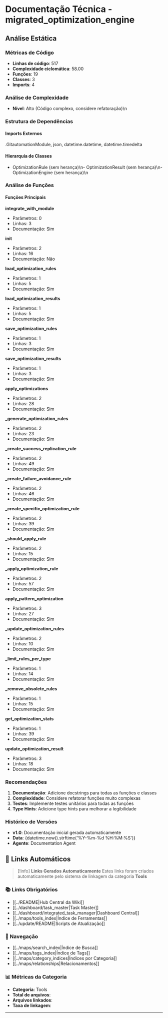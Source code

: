 # Documentação Técnica - migrated_optimization_engine

## Análise Estática

### Métricas de Código
- **Linhas de código**: 517
- **Complexidade ciclomática**: 58.00
- **Funções**: 19
- **Classes**: 3
- **Imports**: 4

### Análise de Complexidade
- **Nível**: Alto (Código complexo, considere refatoração)\n
### Estrutura de Dependências

#### Imports Externos
.GitautomationModule, json, datetime.datetime, datetime.timedelta

#### Hierarquia de Classes
- OptimizationRule (sem herança)\n- OptimizationResult (sem herança)\n- OptimizationEngine (sem herança)\n
### Análise de Funções

#### Funções Principais
**integrate_with_module**
- Parâmetros: 0
- Linhas: 3
- Documentação: Sim

**__init__**
- Parâmetros: 2
- Linhas: 16
- Documentação: Não

**load_optimization_rules**
- Parâmetros: 1
- Linhas: 5
- Documentação: Sim

**load_optimization_results**
- Parâmetros: 1
- Linhas: 5
- Documentação: Sim

**save_optimization_rules**
- Parâmetros: 1
- Linhas: 3
- Documentação: Sim

**save_optimization_results**
- Parâmetros: 1
- Linhas: 3
- Documentação: Sim

**apply_optimizations**
- Parâmetros: 2
- Linhas: 28
- Documentação: Sim

**_generate_optimization_rules**
- Parâmetros: 2
- Linhas: 23
- Documentação: Sim

**_create_success_replication_rule**
- Parâmetros: 2
- Linhas: 49
- Documentação: Sim

**_create_failure_avoidance_rule**
- Parâmetros: 2
- Linhas: 46
- Documentação: Sim

**_create_specific_optimization_rule**
- Parâmetros: 2
- Linhas: 39
- Documentação: Sim

**_should_apply_rule**
- Parâmetros: 2
- Linhas: 15
- Documentação: Sim

**_apply_optimization_rule**
- Parâmetros: 2
- Linhas: 57
- Documentação: Sim

**apply_pattern_optimization**
- Parâmetros: 3
- Linhas: 27
- Documentação: Sim

**_update_optimization_rules**
- Parâmetros: 2
- Linhas: 10
- Documentação: Sim

**_limit_rules_per_type**
- Parâmetros: 1
- Linhas: 14
- Documentação: Sim

**_remove_obsolete_rules**
- Parâmetros: 1
- Linhas: 15
- Documentação: Sim

**get_optimization_stats**
- Parâmetros: 1
- Linhas: 39
- Documentação: Sim

**update_optimization_result**
- Parâmetros: 3
- Linhas: 18
- Documentação: Sim

### Recomendações

1. **Documentação**: Adicione docstrings para todas as funções e classes
2. **Complexidade**: Considere refatorar funções muito complexas
3. **Testes**: Implemente testes unitários para todas as funções
4. **Type Hints**: Adicione type hints para melhorar a legibilidade

### Histórico de Versões

- **v1.0**: Documentação inicial gerada automaticamente
- **Data**: {datetime.now().strftime('%Y-%m-%d %H:%M:%S')}
- **Agente**: Documentation Agent


## 🔗 **Links Automáticos**

> [!info] **Links Gerados Automaticamente**
> Estes links foram criados automaticamente pelo sistema de linkagem da categoria **Tools**

### **📚 Links Obrigatórios**
- [[../README|Hub Central da Wiki]]
- [[../dashboard/task_master|Task Master]]
- [[../dashboard/integrated_task_manager|Dashboard Central]]
- [[../maps/tools_index|Índice de Ferramentas]]
- [[../update/README|Scripts de Atualização]]

### **🧭 Navegação**
- [[../maps/search_index|Índice de Busca]]
- [[../maps/tags_index|Índice de Tags]]
- [[../maps/category_indices|Índices por Categoria]]
- [[../maps/relationships|Relacionamentos]]

### **📊 Métricas da Categoria**
- **Categoria**: Tools
- **Total de arquivos**: <!-- Contador automático -->
- **Arquivos linkados**: <!-- Contador automático -->
- **Taxa de linkagem**: <!-- Percentual automático -->

---


